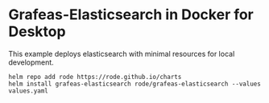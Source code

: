 # Grafeas-Elasticsearch in Docker for Desktop

This example deploys elasticsearch with minimal resources for local development.

```
helm repo add rode https://rode.github.io/charts
helm install grafeas-elasticsearch rode/grafeas-elasticsearch --values values.yaml
```